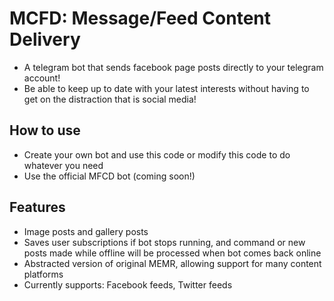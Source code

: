 # MCFD: Message/Feed Content Delivery
  * A telegram bot that sends facebook page posts directly to your telegram account!
  * Be able to keep up to date with your latest interests without having to get on the distraction that is social media!

## How to use
 * Create your own bot and use this code or modify this code to do whatever you need
 * Use the official MFCD bot (coming soon!)

## Features
 * Image posts and gallery posts
 * Saves user subscriptions if bot stops running, and command or new posts made while offline will be processed when bot comes back online
 * Abstracted version of original MEMR, allowing support for many content platforms
 * Currently supports: Facebook feeds, Twitter feeds
